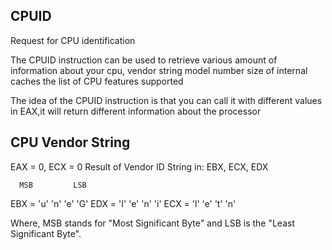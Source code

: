 CPUID
-----------

Request for CPU identification

The CPUID instruction can be used to retrieve various amount of information about your cpu,
	vendor string
	model number
	size of internal caches
	the list of CPU features supported

The idea of the CPUID instruction is that you can call it with different values in EAX,it will return different information about the processor

CPU Vendor String
------------------

EAX = 0, ECX = 0
Result of Vendor ID String in: EBX, ECX, EDX

      MSB         LSB
EBX = 'u' 'n' 'e' 'G'
EDX = 'I' 'e' 'n' 'i'
ECX = 'l' 'e' 't' 'n' 

Where, MSB stands for "Most Significant Byte" and LSB is the "Least Significant Byte".


